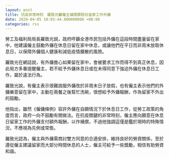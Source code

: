```yaml
---
layout: post
title: 抗疫非常時刻　羅致光籲僱主補償願假日留家工作外傭
date: 2020-04-05 10:03:44.000000000 +08:00
categories: rss
---
```


勞工及福利局局長羅致光說，政府呼籲全港市民包括外傭在這段時間盡量留在家中，他建議僱主鼓勵外傭在休息日留在家中休息，或讓他們在平日而非周末放取休息日，以保障外傭個人健康和減低疫情擴散的風險。

羅致光在網誌說，有外傭擔心如果留在家中，會被要求工作而得不到真正休息，因此局方多番提醒僱主，若不給予外傭休息日或在未得同意下強迫外傭在休息日工作，屬於違法行為。

羅致光說，有僱主表示很難說服外傭改於非周末日子放假，也有僱主表示他們的外傭樂意留在家中，主動在兩餐之後幫忙洗碗，很想給予外傭報酬，作為留家不外出的鼓勵。

他指出，雖然《僱傭條例》容許外傭在自願情況下於休息日工作，從勞工政策的角度而言，政府一向不鼓勵有關做法。在抗疫關鍵的非常時刻，僱主應向願意在休息日留家工作的外傭支付額外報酬，以作補償，不過他強調這僅是鑑於現時的特殊情況，不應視為先例或常態。

羅致光認為，僱主與外傭需商討雙方同意的合適安排，維持良好的勞資關係，至於遵從僱主建議留家而大部分時間休息的人士，僱主可給予一些獎勵，相信有助勞資和諧。
